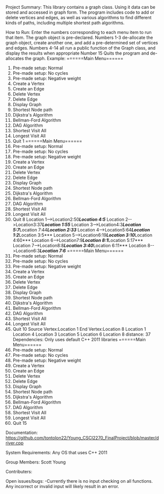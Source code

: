 Project Summary:
This library contains a graph class. Using it data can be stored and accessed
in graph form. The program includes code to add or delete vertices and edges,
as well as various algorithms to find different kinds of paths, including
multiple shortest path algorithms.

How to Run:
Enter the numbers corresponding to each menu item to run that item.
The graph object is pre-declared.
Numbers 1-3 de-allocate the graph object, create another one, and add a pre-determined set of vertices and edges.
Numbers 4-14 all run a public function of the Graph class, and display the results when appropriate
Number 15 Quits the program and de-allocates the graph.
Example:
======Main Menu======
1. Pre-made setup: Normal
2. Pre-made setup: No cycles
3. Pre-made setup: Negative weight
4. Create a Vertex
5. Create an Edge
6. Delete Vertex
7. Delete Edge
8. Display Graph
9. Shortest Node path
10. Dijkstra's Algorithm
11. Bellman-Ford Algorithm
12. DAG Algorithm
13. Shortest Visit All
14. Longest Visit All
15. Quit
1
======Main Menu======
1. Pre-made setup: Normal
2. Pre-made setup: No cycles
3. Pre-made setup: Negative weight
4. Create a Vertex
5. Create an Edge
6. Delete Vertex
7. Delete Edge
8. Display Graph
9. Shortest Node path
10. Dijkstra's Algorithm
11. Bellman-Ford Algorithm
12. DAG Algorithm
13. Shortest Visit All
14. Longest Visit All
15. Quit
8
Location 1-->Location2:50***Location 4:5***
Location 2-->Location3:37***Location 1:55***
Location 3-->Location4:3***Location 5:7***Location 7:44***Location 2:33***
Location 4-->Location5:64***Location 1:2***Location 3:5***
Location 5-->Location6:19***Location 3:10***Location 4:60***
Location 6-->Location7:9***Location 8:1***Location 5:17***
Location 7-->Location8:8***Location 3:40***Location 6:11***
Location 8-->Location6:3***Location 7:6***
======Main Menu======
1. Pre-made setup: Normal
2. Pre-made setup: No cycles
3. Pre-made setup: Negative weight
4. Create a Vertex
5. Create an Edge
6. Delete Vertex
7. Delete Edge
8. Display Graph
9. Shortest Node path
10. Dijkstra's Algorithm
11. Bellman-Ford Algorithm
12. DAG Algorithm
13. Shortest Visit All
14. Longest Visit All
15. Quit
10
Source Vertex:Location 1
End Vertex:Location 8
Location 1
Location 4
Location 3
Location 5
Location 6
Location 8
distance: 37
Dependencies:
Only uses default C++ 2011 libraries
======Main Menu======
1. Pre-made setup: Normal
2. Pre-made setup: No cycles
3. Pre-made setup: Negative weight
4. Create a Vertex
5. Create an Edge
6. Delete Vertex
7. Delete Edge
8. Display Graph
9. Shortest Node path
10. Dijkstra's Algorithm
11. Bellman-Ford Algorithm
12. DAG Algorithm
13. Shortest Visit All
14. Longest Visit All
15. Quit
15

Documentation: https://github.com/tontolon22/Young_CSCI2270_FinalProject/blob/master/driver.cpp

System Requirements:
Any OS that uses C++ 2011

Group Members:
Scott Young

Contributers:

Open issues/bugs:
-Currently there is no input checking on all functions. Any incorrect or invalid input will likely result in an error.
